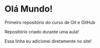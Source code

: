 # Olá Mundo!
 Primeiro repositório do curso de Git e GitHub

Repositório criado durante uma aula!

Essa linha eu adicionei diretamente no site!
